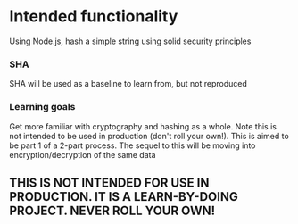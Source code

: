 # Intended functionality
Using Node.js, hash a simple string using solid security principles

### SHA
SHA will be used as a baseline to learn from, but not reproduced

### Learning goals
Get more familiar with cryptography and hashing as a whole. Note this is not intended to be used in production (don't roll your own!).
This is aimed to be part 1 of a 2-part process. The sequel to this will be moving into encryption/decryption of the same data

## THIS IS NOT INTENDED FOR USE IN PRODUCTION. IT IS A LEARN-BY-DOING PROJECT. NEVER ROLL YOUR OWN! 
